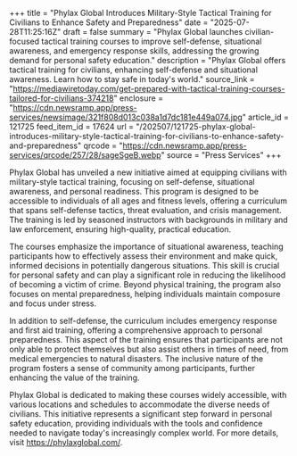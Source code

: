 +++
title = "Phylax Global Introduces Military-Style Tactical Training for Civilians to Enhance Safety and Preparedness"
date = "2025-07-28T11:25:16Z"
draft = false
summary = "Phylax Global launches civilian-focused tactical training courses to improve self-defense, situational awareness, and emergency response skills, addressing the growing demand for personal safety education."
description = "Phylax Global offers tactical training for civilians, enhancing self-defense and situational awareness. Learn how to stay safe in today's world."
source_link = "https://mediawiretoday.com/get-prepared-with-tactical-training-courses-tailored-for-civilians-374218"
enclosure = "https://cdn.newsramp.app/press-services/newsimage/321f808d013c038a1d7dc181e449a074.jpg"
article_id = 121725
feed_item_id = 17624
url = "/202507/121725-phylax-global-introduces-military-style-tactical-training-for-civilians-to-enhance-safety-and-preparedness"
qrcode = "https://cdn.newsramp.app/press-services/qrcode/257/28/sageSgeB.webp"
source = "Press Services"
+++

<p>Phylax Global has unveiled a new initiative aimed at equipping civilians with military-style tactical training, focusing on self-defense, situational awareness, and personal readiness. This program is designed to be accessible to individuals of all ages and fitness levels, offering a curriculum that spans self-defense tactics, threat evaluation, and crisis management. The training is led by seasoned instructors with backgrounds in military and law enforcement, ensuring high-quality, practical education.</p><p>The courses emphasize the importance of situational awareness, teaching participants how to effectively assess their environment and make quick, informed decisions in potentially dangerous situations. This skill is crucial for personal safety and can play a significant role in reducing the likelihood of becoming a victim of crime. Beyond physical training, the program also focuses on mental preparedness, helping individuals maintain composure and focus under stress.</p><p>In addition to self-defense, the curriculum includes emergency response and first aid training, offering a comprehensive approach to personal preparedness. This aspect of the training ensures that participants are not only able to protect themselves but also assist others in times of need, from medical emergencies to natural disasters. The inclusive nature of the program fosters a sense of community among participants, further enhancing the value of the training.</p><p>Phylax Global is dedicated to making these courses widely accessible, with various locations and schedules to accommodate the diverse needs of civilians. This initiative represents a significant step forward in personal safety education, providing individuals with the tools and confidence needed to navigate today's increasingly complex world. For more details, visit <a href='https://phylaxglobal.com/' rel='nofollow' target='_blank'>https://phylaxglobal.com/</a>.</p>